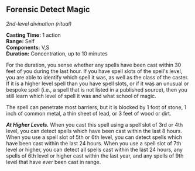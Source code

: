 ## Forensic Detect Magic
_2nd-level divination (ritual)_

**Casting Time:** 1 action  
**Range:** Self  
**Components:** V,S  
**Duration:** Concentration, up to 10 minutes

For the duration, you sense whether any spells have been cast within 30 feet of you during the last hour. If you have spell slots of the spell's level, you are able to identify which spell it was, as well as the class of the caster. If it is a higher level spell than you have spell slots, or if it was an unusual or bespoke spell (i.e., a spell that is not listed in a published source), then you still learn which level of spell it was and what school of magic.

The spell can penetrate most barriers, but it is blocked by 1 foot of stone, 1 inch of common metal, a thin sheet of lead, or 3 feet of wood or dirt.

_**At Higher Levels.**_ When you cast this spell using a spell slot of 3rd or 4th level, you can detect spells which have been cast within the last 8 hours. When you use a spell slot of 5th or 6th level, you can detect spells which have been cast within the last 24 hours. When you use a spell slot of 7th level or higher, you can detect all spells cast within the last 24 hours, any spells of 6th level or higher cast within the last year, and any spells of 9th level that have _ever_ been cast in range.
